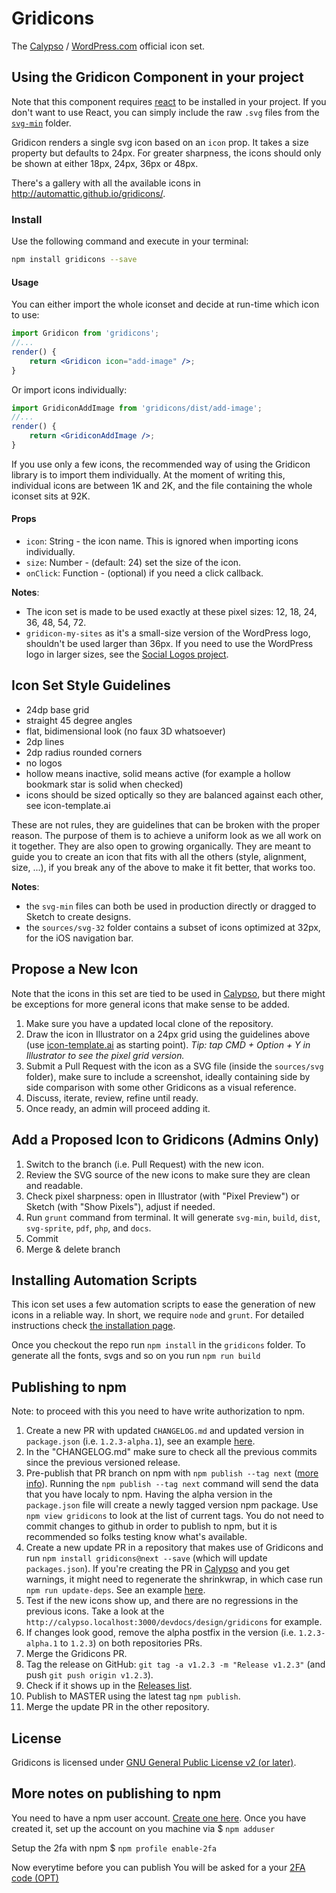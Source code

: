 # Gridicons

The [Calypso](https://github.com/Automattic/wp-calypso/) / [WordPress.com](https://wordpress.com) official icon set.

## Using the Gridicon Component in your project

Note that this component requires [react](https://www.npmjs.com/package/react) to be installed in your project. If you don't want to use React, you can simply include the raw `.svg` files from the [`svg-min`](https://github.com/Automattic/gridicons/tree/master/svg-min) folder.

Gridicon renders a single svg icon based on an `icon` prop. It takes a size property but defaults to 24px. For greater sharpness, the icons should only be shown at either 18px, 24px, 36px or 48px.

There's a gallery with all the available icons in http://automattic.github.io/gridicons/.

### Install

Use the following command and execute in your terminal:

```sh
npm install gridicons --save
```

#### Usage

You can either import the whole iconset and decide at run-time which icon to use:

```jsx
import Gridicon from 'gridicons';
//...
render() {
    return <Gridicon icon="add-image" />;
}
```

Or import icons individually:

```jsx
import GridiconAddImage from 'gridicons/dist/add-image';
//...
render() {
    return <GridiconAddImage />;
}
```

If you use only a few icons, the recommended way of using the Gridicon library is to import them individually. At the moment of writing this, individual icons are between 1K and 2K, and the file containing the whole iconset sits at 92K.

#### Props

* `icon`: String - the icon name. This is ignored when importing icons individually.
* `size`: Number - (default: 24) set the size of the icon.
* `onClick`: Function - (optional) if you need a click callback.

**Notes**:

* The icon set is made to be used exactly at these pixel sizes: 12, 18, 24, 36, 48, 54, 72.
* `gridicon-my-sites` as it's a small-size version of the WordPress logo, shouldn't be used larger than 36px. If you need to use the WordPress logo in larger sizes, see the [Social Logos project](https://github.com/Automattic/social-logos).

## Icon Set Style Guidelines

- 24dp base grid
- straight 45 degree angles
- flat, bidimensional look (no faux 3D whatsoever)
- 2dp lines
- 2dp radius rounded corners
- no logos
- hollow means inactive, solid means active (for example a hollow bookmark star is solid when checked)
- icons should be sized optically so they are balanced against each other, see icon-template.ai

These are not rules, they are guidelines that can be broken with the proper reason. The purpose of them is to achieve a uniform look as we all work on it together. They are also open to growing organically. They are meant to guide you to create an icon that fits with all the others (style, alignment, size, ...), if you break any of the above to make it fit better, that works too.

**Notes**:

* the `svg-min` files can both be used in production directly or dragged to Sketch to create designs.
* the `sources/svg-32` folder contains a subset of icons optimized at 32px, for the iOS navigation bar.


## Propose a New Icon

Note that the icons in this set are tied to be used in [Calypso](https://github.com/Automattic/wp-calypso/), but there might be exceptions for more general icons that make sense to be added.

1. Make sure you have a updated local clone of the repository.
2. Draw the icon in Illustrator on a 24px grid using the guidelines above (use [icon-template.ai](https://github.com/Automattic/gridicons/wiki/Icon-Template) as starting point).
   _Tip: tap CMD + Option + Y in Illustrator to see the pixel grid version._
3. Submit a Pull Request with the icon as a SVG file (inside the `sources/svg` folder), make sure to include a screenshot, ideally containing side by side comparison with some other Gridicons as a visual reference.
4. Discuss, iterate, review, refine until ready.
5. Once ready, an admin will proceed adding it.


## Add a Proposed Icon to Gridicons (Admins Only)

1. Switch to the branch (i.e. Pull Request) with the new icon.
2. Review the SVG source of the new icons to make sure they are clean and readable.
3. Check pixel sharpness: open in Illustrator (with "Pixel Preview") or Sketch (with "Show Pixels"), adjust if needed.
4. Run `grunt` command from terminal. It will generate `svg-min`, `build`, `dist`, `svg-sprite`, `pdf`, `php`, and `docs`.
5. Commit
6. Merge & delete branch


## Installing Automation Scripts

This icon set uses a few automation scripts to ease the generation of new icons in a reliable way. In short, we require `node` and `grunt`. For detailed instructions check [the installation page](https://github.com/Automattic/gridicons/wiki/Installation).

Once you checkout the repo run `npm install` in the `gridicons` folder.
To generate all the fonts, svgs and so on you run `npm run build`

## Publishing to npm

Note: to proceed with this you need to have write authorization to npm.

1. Create a new PR with updated `CHANGELOG.md` and updated version in `package.json` (i.e. `1.2.3-alpha.1`), see an example [here](https://github.com/Automattic/gridicons/pull/275).
2. In the "CHANGELOG.md" make sure to check all the previous commits since the previous versioned release.
3. Pre-publish that PR branch on npm with `npm publish --tag next` ([more info](https://docs.npmjs.com/cli/dist-tag)). Running the `npm publish --tag next` command will send the data that you have localy to npm. Having the alpha version in the `package.json` file will create a newly tagged version npm package. Use `npm view gridicons` to look at the list of current tags. You do not need to commit changes to github in order to publish to npm, but it is recommended so folks testing know what's available.
4. Create a new update PR in a repository that makes use of Gridicons and run `npm install gridicons@next --save` (which will update `packages.json`). If you're creating the PR in [Calypso](https://github.com/Automattic/wp-calypso) and you get warnings, it might need to regenerate the shrinkwrap, in which case run `npm run update-deps`. See an example [here](https://github.com/Automattic/wp-calypso/pull/17601).
5. Test if the new icons show up, and there are no regressions in the previous icons. Take a look at the `http://calypso.localhost:3000/devdocs/design/gridicons` for example.
6. If changes look good, remove the alpha postfix in the version (i.e. `1.2.3-alpha.1` to `1.2.3`) on both repositories PRs.
7. Merge the Gridicons PR.
8. Tag the release on GitHub: `git tag -a v1.2.3 -m "Release v1.2.3"` (and push `git push origin v1.2.3`).
9. Check if it shows up in the [Releases list](https://github.com/Automattic/gridicons/releases).
10. Publish to MASTER using the latest tag `npm publish`.
11. Merge the update PR in the other repository.

## License

Gridicons is licensed under [GNU General Public License v2 (or later)](./LICENSE.md).

## More notes on publishing to npm
You need to have a npm user account. [Create one here](https://www.npmjs.com/signup).
Once you have created it, set up the account on you machine via
$ `npm adduser`

Setup the 2fa with npm
$ `npm profile enable-2fa`

Now everytime before you can publish
You will be asked for a your [2FA code (OPT)](https://en.wikipedia.org/wiki/One-time_password)
